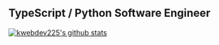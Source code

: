 ## TypeScript / Python Software Engineer
[![kwebdev225's github stats](https://github-readme-stats.vercel.app/api?username=kwebdev225&show_icons=true&theme=tokyonight)](https://github.com/anuraghazra/github-readme-stats)

